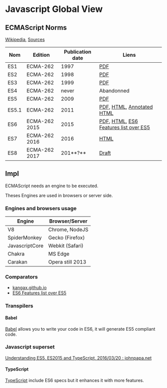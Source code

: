# Javascript Global View

## ECMAScript Norms

[Wikipedia](https://fr.wikipedia.org/wiki/ECMAScript), [Sources](https://developer.mozilla.org/fr/docs/Web/JavaScript/Language_Resources)

| Nom | Edition | Publication date | Liens | 
| --- | ------- | ---------------- | ----- |
| ES1 | ECMA-262 | 1997 | [PDF](https://www.ecma-international.org/publications/files/ECMA-ST-ARCH/ECMA-262,%201st%20edition,%20June%201997.pdf) |
| ES2 | ECMA-262 | 1998 | [PDF](https://www.ecma-international.org/publications/files/ECMA-ST-ARCH/ECMA-262,%202nd%20edition,%20August%201998.pdf) |
| ES3 | ECMA-262 | 1999 | [PDF](https://www.ecma-international.org/publications/files/ECMA-ST-ARCH/ECMA-262,%203rd%20edition,%20December%201999.pdf) |
| ES4 | ECMA-262 | never | Abandonned |
| ES5 | ECMA-262 | 2009 | [PDF](https://www.ecma-international.org/publications/files/ECMA-ST-ARCH/ECMA-262%205th%20edition%20December%202009.pdf) |
| ES5.1 | ECMA-262 | 2011 | [PDF](http://www.ecma-international.org/ecma-262/5.1/Ecma-262.pdf), [HTML](https://www.ecma-international.org/ecma-262/5.1/), [Annotated HTML](https://es5.github.io/) |
| ES6 | ECMA-262 2015 | 2015 | [PDF](http://www.ecma-international.org/publications/files/ECMA-ST/Ecma-262.pdf), [HTML](http://www.ecma-international.org/ecma-262/6.0/index.html), [ES6 Features list over ES5](http://es6-features.org) |
| ES7 | ECMA-262 2016 | 2016 | [HTML](http://tc39.github.io/ecma262/2016/) |
| ES8 | ECMA-262 2017 | 201**?** | [Draft](http://tc39.github.io/ecma262/) |

## Impl

ECMAScript needs an engine to be executed.

Theses Engines are used in browsers or server side.

### Engines and browsers usage

| Engine | Browser/Server |
| ------ | -------- |
| V8 | Chrome, NodeJS |
| SpiderMonkey | Gecko (Firefox) |
| JavascriptCore | Webkit (Safari) |
| Chakra | MS Edge |
| Carakan | Opera still 2013 |

### Comparators

- [kangax.github.io](http://kangax.github.io/compat-table)
- [ES6 Features list over ES5](http://es6-features.org)

### Transpilers

#### Babel

[Babel](https://babeljs.io/) allows you to write your code in ES6, it will generate ES5 compliant code.

### Javascript superset

[Understanding ES5, ES2015 and TypeScript, 2016/03/20 : johnpapa.net](https://johnpapa.net/es5-es2015-typescript/)

#### TypeScript

[TypeScript](http://www.typescriptlang.org/) include ES6 specs but it enhances it with more features.
